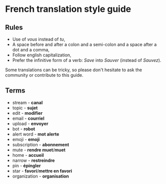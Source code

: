 # French translation style guide

## Rules

- Use of *vous* instead of *tu*,
- A space before and after a colon and a semi-colon and a space after a dot and a comma,
- Follow english capitalization,
- Prefer the infinitive form of a verb: *Save* into *Sauver* (instead of *Sauvez*).

Some translations can be tricky, so please don't hesitate to ask the community or contribute to this guide.

## Terms

- stream - **canal**
- topic - **sujet**
- edit - **modifier**
- email - **courriel**
- upload - **envoyer**
- bot - **robot**
- alert word - **mot alerte**
- emoji - **emoji**
- subscription - **abonnement**
- mute - **rendre muet**/**muet**
- home - **accueil**
- narrow - **restreindre**
- pin - **épingler**
- star - **favori**/**mettre en favori**
- organization - **organisation**
